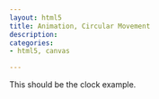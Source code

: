 ```yaml
---
layout: html5
title: Animation, Circular Movement
description: 
categories:
- html5, canvas

---
```


This should be the clock example.